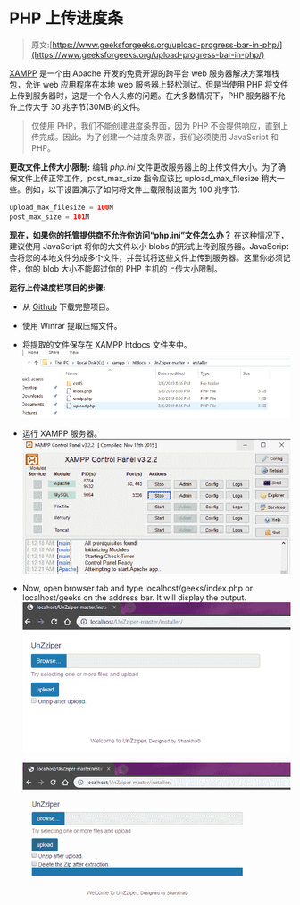 # PHP 上传进度条

> 原文:[https://www.geeksforgeeks.org/upload-progress-bar-in-php/](https://www.geeksforgeeks.org/upload-progress-bar-in-php/)

[XAMPP](https://en.wikipedia.org/wiki/XAMPP) 是一个由 Apache 开发的免费开源的跨平台 web 服务器解决方案堆栈包，允许 web 应用程序在本地 web 服务器上轻松测试。但是当使用 PHP 将文件上传到服务器时，这是一个令人头疼的问题。在大多数情况下，PHP 服务器不允许上传大于 30 兆字节(30MB)的文件。

> 仅使用 PHP，我们不能创建进度条界面，因为 PHP 不会提供响应，直到上传完成。因此，为了创建一个进度条界面，我们必须使用 JavaScript 和 PHP。

**更改文件上传大小限制:**
编辑 *php.ini* 文件更改服务器上的上传文件大小。为了确保文件上传正常工作，post_max_size 指令应该比 upload_max_filesize 稍大一些。例如，以下设置演示了如何将文件上载限制设置为 100 兆字节:

```php
upload_max_filesize = 100M
post_max_size = 101M

```

**现在，如果你的托管提供商不允许你访问“php.ini”文件怎么办？**
在这种情况下，建议使用 JavaScript 将你的大文件以小 blobs 的形式上传到服务器。JavaScript 会将您的本地文件分成多个文件，并尝试将这些文件上传到服务器。这里你必须记住，你的 blob 大小不能超过你的 PHP 主机的上传大小限制。

**运行上传进度栏项目的步骤:**

*   从 [Github](https://github.com/shankha96/UnZziper) 下载完整项目。
*   使用 Winrar 提取压缩文件。
*   将提取的文件保存在 XAMPP htdocs 文件夹中。
    ![](img/7401bb48ce4090da88eba73079012feb.png)
*   运行 XAMPP 服务器。
    ![](img/d310feb159397fef4a853bc2575fd370.png)
*   Now, open browser tab and type localhost/geeks/index.php or localhost/geeks on the address bar. It will display the output.
    ![](img/94fb519f7a6cd90ae208562207a149e0.png)

    ![](img/8ae5d02f842c409f53bfe4ff483d0feb.png)